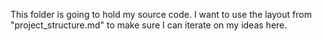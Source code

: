 This folder is going to hold my source code. I want to use the layout from "project_structure.md" to make sure I can iterate on my ideas here.